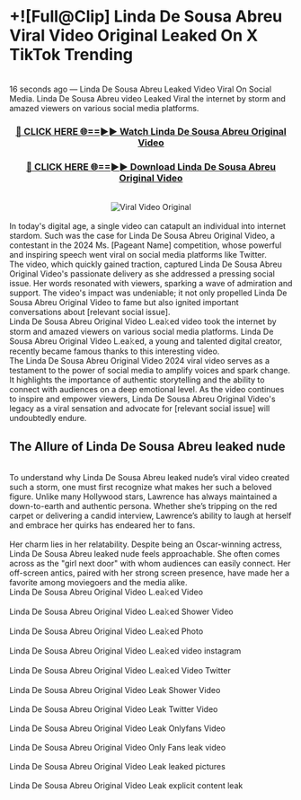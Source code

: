 # +![Full@Clip] Linda De Sousa Abreu Viral Video Original Leaked On X TikTok Trending
<br>
16 seconds ago — Linda De Sousa Abreu Leaked Video Viral On Social Media. Linda De Sousa Abreu video Leaked Viral the internet by storm and amazed viewers on various social media platforms.
<br>
<div align="center">
<h3><a href="https://bestclip.site?title=Linda_De_Sousa_Abreu&ref=git" rel="nofollow">🔴 CLICK HERE 🌐==►► Watch Linda De Sousa Abreu Original Video</a></h3>
<h3><a href="https://bestclip.site?title=Linda_De_Sousa_Abreu&ref=git" rel="nofollow">🔴 CLICK HERE 🌐==►► Download Linda De Sousa Abreu Original Video</a></h3>
<br>
<a href="https://bestclip.site?title=Linda_De_Sousa_Abreu&ref=git" rel="nofollow" data-target="animated-image.originalLink"><img src="https://i.ibb.co.com/xMMVF88/686577567.gif" alt="Viral Video Original" style="max-width: 100%; display: inline-block;" data-target="animated-image.originalImage"></a>
</div>
<br>
In today's digital age, a single video can catapult an individual into internet stardom. Such was the case for Linda De Sousa Abreu Original Video, a contestant in the 2024 Ms. [Pageant Name] competition, whose powerful and inspiring speech went viral on social media platforms like Twitter.
<br>
The video, which quickly gained traction, captured Linda De Sousa Abreu Original Video's passionate delivery as she addressed a pressing social issue. Her words resonated with viewers, sparking a wave of admiration and support. The video's impact was undeniable; it not only propelled Linda De Sousa Abreu Original Video to fame but also ignited important conversations about [relevant social issue].
<br>
Linda De Sousa Abreu Original Video L.ea𝚔ed video took the internet by storm and amazed viewers on various social media platforms. Linda De Sousa Abreu Original Video L.ea𝚔ed, a young and talented digital creator, recently became famous thanks to this interesting video.
<br>
The Linda De Sousa Abreu Original Video 2024 viral video serves as a testament to the power of social media to amplify voices and spark change. It highlights the importance of authentic storytelling and the ability to connect with audiences on a deep emotional level. As the video continues to inspire and empower viewers, Linda De Sousa Abreu Original Video's legacy as a viral sensation and advocate for [relevant social issue] will undoubtedly endure.
<br>
<h2>The Allure of Linda De Sousa Abreu leaked nude</h2>
<br>
To understand why Linda De Sousa Abreu leaked nude’s viral video created such a storm, one must first recognize what makes her such a beloved figure. Unlike many Hollywood stars, Lawrence has always maintained a down-to-earth and authentic persona. Whether she’s tripping on the red carpet or delivering a candid interview, Lawrence’s ability to laugh at herself and embrace her quirks has endeared her to fans.
<br><br>
Her charm lies in her relatability. Despite being an Oscar-winning actress, Linda De Sousa Abreu leaked nude feels approachable. She often comes across as the "girl next door" with whom audiences can easily connect. Her off-screen antics, paired with her strong screen presence, have made her a favorite among moviegoers and the media alike.
<br>
Linda De Sousa Abreu Original Video L.ea𝚔ed Video
<br><br>
Linda De Sousa Abreu Original Video L.ea𝚔ed Shower Video
<br><br>
Linda De Sousa Abreu Original Video L.ea𝚔ed Photo
<br><br>
Linda De Sousa Abreu Original Video L.ea𝚔ed video instagram
<br><br>
Linda De Sousa Abreu Original Video L.ea𝚔ed Video Twitter
<br><br>
Linda De Sousa Abreu Original Video Leak Shower Video
<br><br>
Linda De Sousa Abreu Original Video Leak Twitter Video
<br><br>
Linda De Sousa Abreu Original Video Leak Onlyfans Video
<br><br>
Linda De Sousa Abreu Original Video Only Fans leak video
<br><br>
Linda De Sousa Abreu Original Video Leak leaked pictures
<br><br>
Linda De Sousa Abreu Original Video Leak explicit content leak